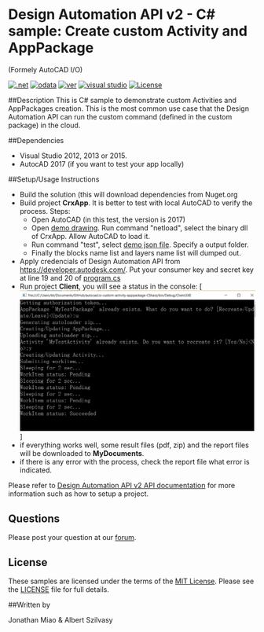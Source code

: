 # Design Automation API v2 - C# sample: Create custom Activity and AppPackage
(Formely AutoCAD I/O)

[![.net](https://img.shields.io/badge/.net-4.5-green.svg)](http://www.microsoft.com/en-us/download/details.aspx?id=30653)
[![odata](https://img.shields.io/badge/odata-4.0-yellow.svg)](http://www.odata.org/documentation/)
[![ver](https://img.shields.io/badge/Design%20Automation%20API-2.0-blue.svg)](https://developer.autodesk.com/api/autocadio/v2/)
[![visual studio](https://img.shields.io/badge/Visual%20Studio-2012%7C2013%7C2015-brightgreen.svg)](https://www.visualstudio.com/)
[![License](https://img.shields.io/:license-mit-red.svg)](http://opensource.org/licenses/MIT)

##Description
This is C# sample to demonstrate custom Activities and AppPackages creation. This is the most
common use case that the Design Automation API can run the custom command (defined in the custom package) in the cloud.

##Dependencies

* Visual Studio 2012, 2013 or 2015.
* AutocAD 2017 (if you want to test your app locally) 

##Setup/Usage Instructions
* Build the solution (this will download dependencies from Nuget.org
* Build project **CrxApp**. It is better to test with local AutoCAD to verify the process. Steps:
  * Open AutoCAD (in this test, the version is 2017)
  * Open [demo drawing](demofiles/demodrawing.dwg). Run command "netload", select the binary dll of CrxApp. Allow AutoCAD to load it.
  * Run command "test", select [demo json file](demofiles/demojson.json). Specify a output folder. 
  * Finally the blocks name list and layers name list will dumped out.
* Apply credencials of Design Automation API from https://developer.autodesk.com/. Put your consumer key and secret key at  line 19 and 20 of [program.cs](Client/Program.cs) 
* Run project **Client**, you will see a status in the console:
[![](demofiles/IORunning.png)] 
* if everything works well,  some result files (pdf, zip) and the report files will be downloaded to **MyDocuments**.
* if there is any error with the process, check the report file what error is indicated.

Please refer to [Design Automation API v2 API documentation](https://developer.autodesk.com/en/docs/design-automation/v2/overview/) for more information such as how to setup a project.

## Questions

Please post your question at our [forum](https://developer.autodesk.com/en/support/get-help).

## License

These samples are licensed under the terms of the [MIT License](http://opensource.org/licenses/MIT). Please see the [LICENSE](LICENSE) file for full details.

##Written by 

Jonathan Miao & Albert Szilvasy
